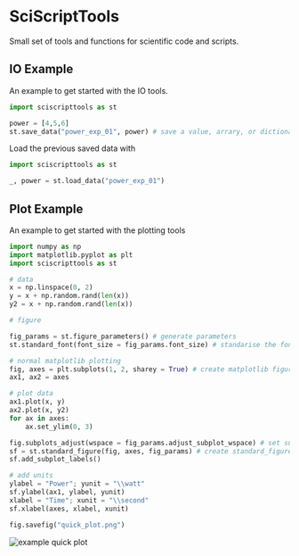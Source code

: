 # SciScriptTools

Small set of tools and functions for scientific code and scripts.

## IO Example
An example to get started with the IO tools.
```python
import sciscripttools as st

power = [4,5,6]
st.save_data("power_exp_01", power) # save a value, arrary, or dictionary
```
Load the previous saved data with
```python
import sciscripttools as st

_, power = st.load_data("power_exp_01")
```

## Plot Example
An example to get started with the plotting tools

```python
import numpy as np
import matplotlib.pyplot as plt
import sciscripttools as st

# data
x = np.linspace(0, 2)
y = x + np.random.rand(len(x))
y2 = x + np.random.rand(len(x))

# figure

fig_params = st.figure_parameters() # generate parameters
st.standard_font(font_size = fig_params.font_size) # standarise the font

# normal matplotlib plotting
fig, axes = plt.subplots(1, 2, sharey = True) # create matplotlib figure
ax1, ax2 = axes

# plot data
ax1.plot(x, y)
ax2.plot(x, y2)
for ax in axes:
    ax.set_ylim(0, 3) 

fig.subplots_adjust(wspace = fig_params.adjust_subplot_wspace) # set subplot width spacing
sf = st.standard_figure(fig, axes, fig_params) # create standard_figure
sf.add_subplot_labels()

# add units
ylabel = "Power"; yunit = "\\watt"
sf.ylabel(ax1, ylabel, yunit)
xlabel = "Time"; xunit = "\\second"
sf.xlabel(axes, xlabel, xunit)

fig.savefig("quick_plot.png")
```
![example quick plot](examples/quick_plot.png)